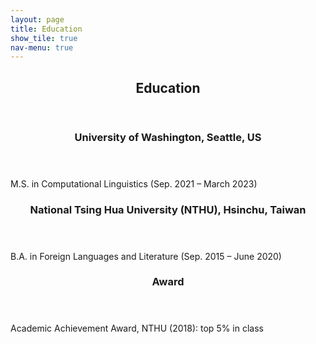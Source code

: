 ```yaml
---
layout: page
title: Education
show_tile: true
nav-menu: true
---
```


<!-- Main -->
<div id="main" class="alt">
	
<!-- One -->	
<section id="one">
	<div class="inner">
		<header class="major">
			<h2>Education</h2>
		</header>
	</div>
</section>

<!-- Two -->
<section id="two">
	<div class="inner">
		<header class="major">
			<h3>University of Washington, Seattle, US</h3>
		</header>
		<p>M.S. in Computational Linguistics (Sep. 2021 – March 2023)</p>
	</div>
</section>

<!-- Two -->
<section id="two">
	<div class="inner">
		<header class="major">
			<h3>National Tsing Hua University (NTHU), Hsinchu, Taiwan</h3>
		</header>
		<p>B.A. in Foreign Languages and Literature (Sep. 2015 – June 2020)</p>
	</div>
</section>

<!-- Three -->
<section id="three">
	<div class="inner">
		<header class="major">
			<h3>Award</h3>
		</header>
		<p>Academic Achievement Award, NTHU (2018): top 5% in class</p>
	</div>
</section>

</div>

